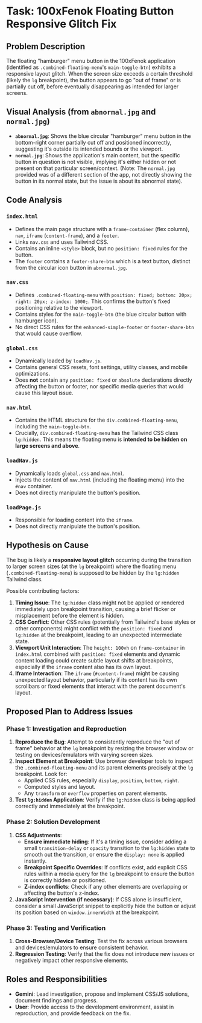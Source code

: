 # Task: 100xFenok Floating Button Responsive Glitch Fix

## Problem Description
The floating "hamburger" menu button in the 100xFenok application (identified as `.combined-floating-menu`'s `main-toggle-btn`) exhibits a responsive layout glitch. When the screen size exceeds a certain threshold (likely the `lg` breakpoint), the button appears to go "out of frame" or is partially cut off, before eventually disappearing as intended for larger screens.

## Visual Analysis (from `abnormal.jpg` and `normal.jpg`)
*   **`abnormal.jpg`**: Shows the blue circular "hamburger" menu button in the bottom-right corner partially cut off and positioned incorrectly, suggesting it's outside its intended bounds or the viewport.
*   **`normal.jpg`**: Shows the application's main content, but the specific button in question is not visible, implying it's either hidden or not present on that particular screen/context. (Note: The `normal.jpg` provided was of a different section of the app, not directly showing the button in its normal state, but the issue is about its abnormal state).

## Code Analysis

### `index.html`
*   Defines the main page structure with a `frame-container` (flex column), `nav`, `iframe` (`content-frame`), and a `footer`.
*   Links `nav.css` and uses Tailwind CSS.
*   Contains an inline `<style>` block, but no `position: fixed` rules for the button.
*   The `footer` contains a `footer-share-btn` which is a text button, distinct from the circular icon button in `abnormal.jpg`.

### `nav.css`
*   Defines `.combined-floating-menu` with `position: fixed; bottom: 20px; right: 20px; z-index: 1000;`. This confirms the button's fixed positioning relative to the viewport.
*   Contains styles for the `main-toggle-btn` (the blue circular button with hamburger icon).
*   No direct CSS rules for the `enhanced-simple-footer` or `footer-share-btn` that would cause overflow.

### `global.css`
*   Dynamically loaded by `loadNav.js`.
*   Contains general CSS resets, font settings, utility classes, and mobile optimizations.
*   Does **not** contain any `position: fixed` or `absolute` declarations directly affecting the button or footer, nor specific media queries that would cause this layout issue.

### `nav.html`
*   Contains the HTML structure for the `div.combined-floating-menu`, including the `main-toggle-btn`.
*   Crucially, `div.combined-floating-menu` has the Tailwind CSS class `lg:hidden`. This means the floating menu is **intended to be hidden on large screens and above**.

### `loadNav.js`
*   Dynamically loads `global.css` and `nav.html`.
*   Injects the content of `nav.html` (including the floating menu) into the `#nav` container.
*   Does not directly manipulate the button's position.

### `loadPage.js`
*   Responsible for loading content into the `iframe`.
*   Does not directly manipulate the button's position.

## Hypothesis on Cause
The bug is likely a **responsive layout glitch** occurring during the transition to larger screen sizes (at the `lg` breakpoint) where the floating menu (`.combined-floating-menu`) is supposed to be hidden by the `lg:hidden` Tailwind class.

Possible contributing factors:
1.  **Timing Issue**: The `lg:hidden` class might not be applied or rendered immediately upon breakpoint transition, causing a brief flicker or misplacement before the element is hidden.
2.  **CSS Conflict**: Other CSS rules (potentially from Tailwind's base styles or other components) might conflict with the `position: fixed` and `lg:hidden` at the breakpoint, leading to an unexpected intermediate state.
3.  **Viewport Unit Interaction**: The `height: 100vh` on `frame-container` in `index.html` combined with `position: fixed` elements and dynamic content loading could create subtle layout shifts at breakpoints, especially if the `iframe` content also has its own layout.
4.  **Iframe Interaction**: The `iframe` (`#content-frame`) might be causing unexpected layout behavior, particularly if its content has its own scrollbars or fixed elements that interact with the parent document's layout.

## Proposed Plan to Address Issues

### Phase 1: Investigation and Reproduction
1.  **Reproduce the Bug**: Attempt to consistently reproduce the "out of frame" behavior at the `lg` breakpoint by resizing the browser window or testing on devices/emulators with varying screen sizes.
2.  **Inspect Element at Breakpoint**: Use browser developer tools to inspect the `.combined-floating-menu` and its parent elements precisely at the `lg` breakpoint. Look for:
    *   Applied CSS rules, especially `display`, `position`, `bottom`, `right`.
    *   Computed styles and layout.
    *   Any `transform` or `overflow` properties on parent elements.
3.  **Test `lg:hidden` Application**: Verify if the `lg:hidden` class is being applied correctly and immediately at the breakpoint.

### Phase 2: Solution Development
1.  **CSS Adjustments**:
    *   **Ensure immediate hiding**: If it's a timing issue, consider adding a small `transition-delay` or `opacity` transition to the `lg:hidden` state to smooth out the transition, or ensure the `display: none` is applied instantly.
    *   **Breakpoint Specific Overrides**: If conflicts exist, add explicit CSS rules within a media query for the `lg` breakpoint to ensure the button is correctly hidden or positioned.
    *   **Z-index conflicts**: Check if any other elements are overlapping or affecting the button's z-index.
2.  **JavaScript Intervention (if necessary)**: If CSS alone is insufficient, consider a small JavaScript snippet to explicitly hide the button or adjust its position based on `window.innerWidth` at the breakpoint.

### Phase 3: Testing and Verification
1.  **Cross-Browser/Device Testing**: Test the fix across various browsers and devices/emulators to ensure consistent behavior.
2.  **Regression Testing**: Verify that the fix does not introduce new issues or negatively impact other responsive elements.

## Roles and Responsibilities
*   **Gemini**: Lead investigation, propose and implement CSS/JS solutions, document findings and progress.
*   **User**: Provide access to the development environment, assist in reproduction, and provide feedback on the fix.
